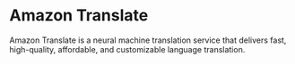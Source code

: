# Amazon Translate

Amazon Translate is a neural machine translation service that delivers fast, high-quality, affordable, and customizable language translation.
